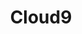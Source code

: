 ---
title: Cloud9
crosslinks:
- leagueoflegends
- youtubefactsbot
- lol
- youtubot
- tmsbmeta
- TeamSolomid
- LoLeventVoDs
- GlobalOffensive
- place
- Competitiveoverwatch
- REEEEEEEEEE
- gatekeeping
- ShadowBan
- lul
- MassdropBot
- Music
- learnprogramming
- livven
- osugame
- aww
---